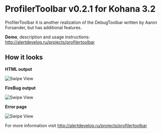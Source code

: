 ProfilerToolbar v0.2.1 for Kohana 3.2
===============
ProfilerToolbar it is another realization of the DebugToolbar written by Aaron Forsander, but has additional features.

**Demo**, description and usage instructions: http://alertdevelop.ru/projects/profilertoolbar

How it looks
-----

**HTML output**

![Swipe View](http://alertdevelop.ru/img/profilertoolbar/github/toolbar.png)

**FireBug output**

![Swipe View](http://alertdevelop.ru/img/profilertoolbar/github/firebug.png)

**Error page**

![Swipe View](http://alertdevelop.ru/img/profilertoolbar/github/errorpage.png)


For more information visit http://alertdevelop.ru/projects/profilertoolbar